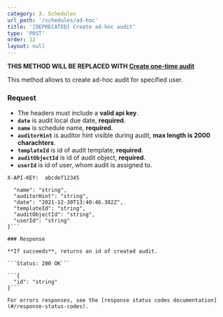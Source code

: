 ```yaml
---
category: 3. Schedules
url_path: '/schedules/ad-hoc'
title: '[DEPRECATED] Create ad-hoc audit'
type: 'POST'
order: 12
layout: null
---
```

**THIS METHOD WILL BE REPLACED WITH [Create one-time audit](#/post-audit)**

This method allows to create ad-hoc audit for specified user.

### Request
* The headers must include a **valid api key**.
* **`date`** is audit local due date, **required**.
* **`name`** is schedule name, **required**.
* **`auditorHint`** is auditor hint visible during audit, **max length is 2000 charachters**.
* **`templateId`** is id of audit template, **required**.
* **`auditObjectId`** is id of audit object, **required**.
* **`userId`** is id of user, whom audit is assigned to.

```X-API-KEY:  abcdef12345```
```{
  "name": "string",
  "auditorHint": "string",
  "date": "2021-12-30T13:40:46.382Z",
  "templateId": "string",
  "auditObjectId": "string",
  "userId": "string"
}```

### Response

**If succeeds**, returns an id of created audit.

```Status: 200 OK```

```{
  "id": "string"
}```

For errors responses, see the [response status codes documentation](#/response-status-codes).
